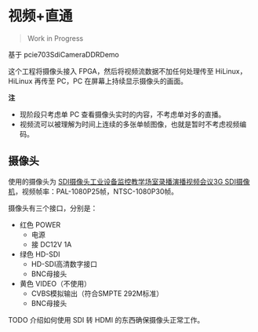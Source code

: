 # 视频+直通

> Work in Progress

基于 pcie703SdiCameraDDRDemo

这个工程将摄像头接入 FPGA，然后将视频流数据不加任何处理传至 HiLinux，HiLinux 再传至 PC，PC 在屏幕上持续显示摄像头的画面。

**注**

- 现阶段只考虑单 PC 查看摄像头实时的内容，不考虑单对多的直播。
- 视频流可以被理解为时间上连续的多张单帧图像，也就是暂时不考虑视频编码。

## 摄像头

使用的摄像头为 [SDI摄像头工业设备监控教学场室录播演播视频会议3G SDI摄像机](https://m.tb.cn/h.U6t0ZPB?tk=N5s2dcaIbkv)，视频帧率：PAL-1080P25帧，NTSC-1080P30帧。

摄像头有三个接口，分别是：

- 红色 POWER
    - 电源
    - 接 DC12V 1A
- 绿色 HD-SDI
    - HD-SDI高清数字接口
    - BNC母接头
- 黄色 VIDEO（不使用）
    - CVBS模拟输出（符合SMPTE 292M标准）
    - BNC母接头

TODO 介绍如何使用 SDI 转 HDMI 的东西确保摄像头正常工作。
